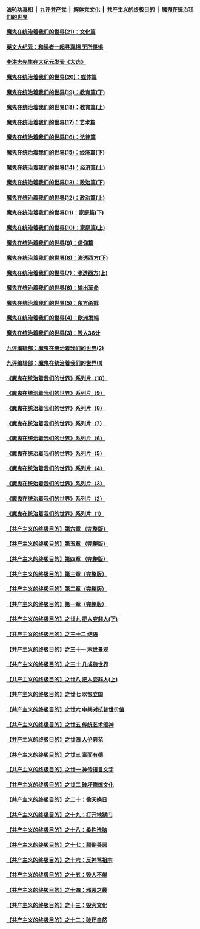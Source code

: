####  [法轮功真相](../../../../basic/blob/master/README.md?t=01172201) &nbsp;|&nbsp; [九评共产党](../../../../9ping.md/blob/master/README.md?t=01172201) &nbsp;|&nbsp; [解体党文化](../../../../jtdwh.md/blob/master/README.md?t=01172201)  &nbsp;|&nbsp; [共产主义的终极目的](../../../../gczydzjmd.md/blob/master/README.md?t=01172201) &nbsp;|&nbsp; [魔鬼在统治我们的世界](../../../../mgztzwmdsj.md/blob/master/README.md?t=01172201) 

#### [魔鬼在统治着我们的世界(21)：文化篇](../pages/nsc422/n10597706.md?t=01172201) 

#### [英文大纪元：和读者一起寻真相 无所畏惧](../pages/nsc422/n12542027.md?t=01172201) 

#### [李洪志先生在大纪元发表《大选》](../pages/nsc422/n12534746.md?t=01172201) 

#### [魔鬼在统治着我们的世界(20)：媒体篇](../pages/nsc422/n10586579.md?t=01172201) 

#### [魔鬼在统治着我们的世界(19)：教育篇(下)](../pages/nsc422/n10564808.md?t=01172201) 

#### [魔鬼在统治着我们的世界(18)：教育篇(上)](../pages/nsc422/n10526970.md?t=01172201) 

#### [魔鬼在统治着我们的世界(17)：艺术篇](../pages/nsc422/n10499093.md?t=01172201) 

#### [魔鬼在统治着我们的世界(16)：法律篇](../pages/nsc422/n10485969.md?t=01172201) 

#### [魔鬼在统治着我们的世界(15)：经济篇(下)](../pages/nsc422/n10469975.md?t=01172201) 

#### [魔鬼在统治着我们的世界(14)：经济篇(上)](../pages/nsc422/n10457370.md?t=01172201) 

#### [魔鬼在统治着我们的世界(13)：政治篇(下)](../pages/nsc422/n10448270.md?t=01172201) 

#### [魔鬼在统治着我们的世界(12)：政治篇(上)](../pages/nsc422/n10444576.md?t=01172201) 

#### [魔鬼在统治着我们的世界(11)：家庭篇(下)](../pages/nsc422/n10440961.md?t=01172201) 

#### [魔鬼在统治着我们的世界(10)：家庭篇(上)](../pages/nsc422/n10435448.md?t=01172201) 

#### [魔鬼在统治着我们的世界(9)：信仰篇](../pages/nsc422/n10432159.md?t=01172201) 

#### [魔鬼在统治着我们的世界(8)：渗透西方(下)](../pages/nsc422/n10429603.md?t=01172201) 

#### [魔鬼在统治着我们的世界(7)：渗透西方(上)](../pages/nsc422/n10426013.md?t=01172201) 

#### [魔鬼在统治着我们的世界(6)：输出革命](../pages/nsc422/n10421536.md?t=01172201) 

#### [魔鬼在统治着我们的世界(5)：东方杀戮](../pages/nsc422/n10417707.md?t=01172201) 

#### [魔鬼在统治着我们的世界(4)：欧洲发端](../pages/nsc422/n10414890.md?t=01172201) 

#### [魔鬼在统治着我们的世界(3)：毁人36计](../pages/nsc422/n10411583.md?t=01172201) 

#### [九评编辑部：魔鬼在统治着我们的世界(2)](../pages/nsc422/n10410036.md?t=01172201) 

#### [九评编辑部：魔鬼在统治着我们的世界(1)](../pages/nsc422/n10406825.md?t=01172201) 

#### [《魔鬼在统治着我们的世界》系列片（10）](../pages/nsc422/n12292670.md?t=01172201) 

#### [《魔鬼在统治着我们的世界》系列片（9）](../pages/nsc422/n12290859.md?t=01172201) 

#### [《魔鬼在统治着我们的世界》系列片（8）](../pages/nsc422/n12287445.md?t=01172201) 

#### [《魔鬼在统治着我们的世界》系列片（7）](../pages/nsc422/n12283425.md?t=01172201) 

#### [《魔鬼在统治着我们的世界》系列片（6）](../pages/nsc422/n12282314.md?t=01172201) 

#### [《魔鬼在统治着我们的世界》系列片（5）](../pages/nsc422/n12281419.md?t=01172201) 

#### [《魔鬼在统治着我们的世界》系列片（4）](../pages/nsc422/n12274024.md?t=01172201) 

#### [《魔鬼在统治着我们的世界》系列片（3）](../pages/nsc422/n12271322.md?t=01172201) 

#### [《魔鬼在统治着我们的世界》系列片（2）](../pages/nsc422/n12269049.md?t=01172201) 

#### [《魔鬼在统治着我们的世界》系列片（1）](../pages/nsc422/n12267575.md?t=01172201) 

#### [【共产主义的终极目的】第六章 （完整版）](../pages/nsc422/n11428913.md?t=01172201) 

#### [【共产主义的终极目的】第五章 （完整版）](../pages/nsc422/n11428912.md?t=01172201) 

#### [【共产主义的终极目的】第四章 （完整版）](../pages/nsc422/n11428907.md?t=01172201) 

#### [【共产主义的终极目的】第三章（完整版）](../pages/nsc422/n11428848.md?t=01172201) 

#### [【共产主义的终极目的】第二章（完整版）](../pages/nsc422/n11428831.md?t=01172201) 

#### [【共产主义的终极目的】第一章（完整版）](../pages/nsc422/n11417651.md?t=01172201) 

#### [【共产主义的终极目的】之廿九 把人变非人(下)](../pages/nsc422/n11344140.md?t=01172201) 

#### [【共产主义的终极目的】之三十二 结语](../pages/nsc422/n11360535.md?t=01172201) 

#### [【共产主义的终极目的】之三十一 末世景观](../pages/nsc422/n11351129.md?t=01172201) 

#### [【共产主义的终极目的】之三十 几成狼世界](../pages/nsc422/n11348280.md?t=01172201) 

#### [【共产主义的终极目的】之廿八 把人变非人(上)](../pages/nsc422/n11340492.md?t=01172201) 

#### [【共产主义的终极目的】之廿七 以恨立国](../pages/nsc422/n11336944.md?t=01172201) 

#### [【共产主义的终极目的】之廿六 中共对抗普世价值](../pages/nsc422/n11324785.md?t=01172201) 

#### [【共产主义的终极目的】之廿五 传统艺术颂神](../pages/nsc422/n11296396.md?t=01172201) 

#### [【共产主义的终极目的】之廿四 人伦典范](../pages/nsc422/n11296397.md?t=01172201) 

#### [【共产主义的终极目的】之廿三 富而有德](../pages/nsc422/n11283598.md?t=01172201) 

#### [【共产主义的终极目的】之廿一 神传语言文字](../pages/nsc422/n11263265.md?t=01172201) 

#### [【共产主义的终极目的】之廿二 破坏修炼文化](../pages/nsc422/n11245728.md?t=01172201) 

#### [【共产主义的终极目的】之二十：偷天换日](../pages/nsc422/n11238846.md?t=01172201) 

#### [【共产主义的终极目的】之十九：打开地狱门](../pages/nsc422/n11206376.md?t=01172201) 

#### [【共产主义的终极目的】之十八：柔性洗脑](../pages/nsc422/n11199994.md?t=01172201) 

#### [【共产主义的终极目的】之十七：颠倒善恶](../pages/nsc422/n11179782.md?t=01172201) 

#### [【共产主义的终极目的】之十六：反神骂祖宗](../pages/nsc422/n11166798.md?t=01172201) 

#### [【共产主义的终极目的】之十五：毁人不倦](../pages/nsc422/n11166792.md?t=01172201) 

#### [【共产主义的终极目的】之十四：邪恶之最](../pages/nsc422/n11150249.md?t=01172201) 

#### [【共产主义的终极目的】之十三：毁灭文化](../pages/nsc422/n11135227.md?t=01172201) 

#### [【共产主义的终极目的】之十二：破坏自然](../pages/nsc422/n11135214.md?t=01172201) 

